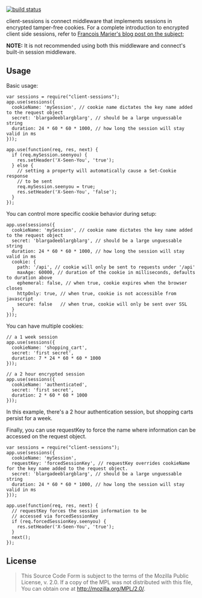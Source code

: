 [![build status](https://secure.travis-ci.org/mozilla/node-client-sessions.png)](http://travis-ci.org/mozilla/node-client-sessions)

client-sessions is connect middleware that implements sessions in encrypted tamper-free cookies.  For a complete introduction to encrypted client side sessions, refer to [Francois Marier's blog post on the subject][];

[Francois Marier's blog post on the subject]: https://hacks.mozilla.org/2012/12/using-secure-client-side-sessions-to-build-simple-and-scalable-node-js-applications-a-node-js-holiday-season-part-3/

**NOTE:** It is not recommended using both this middleware and connect's built-in session middleware.

## Usage

Basic usage:

    var sessions = require("client-sessions");
    app.use(sessions({
      cookieName: 'mySession', // cookie name dictates the key name added to the request object
      secret: 'blargadeeblargblarg', // should be a large unguessable string
      duration: 24 * 60 * 60 * 1000, // how long the session will stay valid in ms
    }));

    app.use(function(req, res, next) {
      if (req.mySession.seenyou) {
        res.setHeader('X-Seen-You', 'true');
      } else {
        // setting a property will automatically cause a Set-Cookie response
        // to be sent
        req.mySession.seenyou = true;
        res.setHeader('X-Seen-You', 'false');
      }
    });

You can control more specific cookie behavior during setup:

    app.use(sessions({
      cookieName: 'mySession', // cookie name dictates the key name added to the request object
      secret: 'blargadeeblargblarg', // should be a large unguessable string
      duration: 24 * 60 * 60 * 1000, // how long the session will stay valid in ms
      cookie: {
        path: '/api', // cookie will only be sent to requests under '/api'
        maxAge: 60000, // duration of the cookie in milliseconds, defaults to duration above
        ephemeral: false, // when true, cookie expires when the browser closes
        httpOnly: true, // when true, cookie is not accessible from javascript
        secure: false   // when true, cookie will only be sent over SSL
      }
    }));

You can have multiple cookies:

    // a 1 week session
    app.use(sessions({
      cookieName: 'shopping_cart',
      secret: 'first secret',
      duration: 7 * 24 * 60 * 60 * 1000
    }));

    // a 2 hour encrypted session
    app.use(sessions({
      cookieName: 'authenticated',
      secret: 'first secret',
      duration: 2 * 60 * 60 * 1000
    }));

In this example, there's a 2 hour authentication session, but shopping carts persist for a week.

Finally, you can use requestKey to force the name where information can be accessed on the request object.

    var sessions = require("client-sessions");
    app.use(sessions({
      cookieName: 'mySession',
      requestKey: 'forcedSessionKey', // requestKey overrides cookieName for the key name added to the request object.
      secret: 'blargadeeblargblarg', // should be a large unguessable string
      duration: 24 * 60 * 60 * 1000, // how long the session will stay valid in ms
    }));

    app.use(function(req, res, next) {
      // requestKey forces the session information to be
      // accessed via forcedSessionKey
      if (req.forcedSessionKey.seenyou) {
        res.setHeader('X-Seen-You', 'true');
      }
      next();
    });


## License

> This Source Code Form is subject to the terms of the Mozilla Public
> License, v. 2.0. If a copy of the MPL was not distributed with this
> file, You can obtain one at http://mozilla.org/MPL/2.0/.
